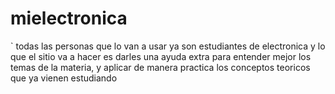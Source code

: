 # mielectronica

`
todas las personas que lo van a usar ya son estudiantes de electronica y lo que el sitio va a hacer es darles una ayuda extra para entender mejor los temas de la materia, y aplicar de manera practica los conceptos teoricos que ya vienen estudiando

